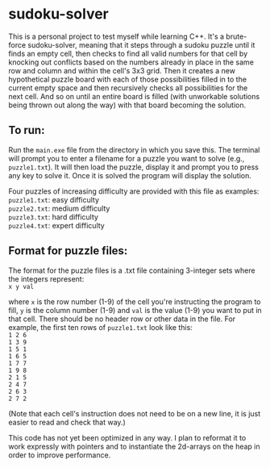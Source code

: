 # sudoku-solver

This is a personal project to test myself while learning C++. It's a brute-force sudoku-solver, meaning that it steps through a sudoku puzzle until it finds an empty cell, then checks to find all valid numbers for that cell by knocking out conflicts based on the numbers already in place in the same row and column and within the cell's 3x3 grid. Then it creates a new hypothetical puzzle board with each of those possibilities filled in to the current empty space and then recursively checks all possibilities for the next cell. And so on until an entire board is filled (with unworkable solutions being thrown out along the way) with that board becoming the solution.

## To run:

Run the `main.exe` file from the directory in which you save this. The terminal will prompt you to enter a filename for a puzzle you want to solve (e.g., `puzzle1.txt`). It will then load the puzzle, display it and prompt you to press any key to solve it. Once it is solved the program will display the solution.

Four puzzles of increasing difficulty are provided with this file as examples:\
`puzzle1.txt`: easy difficulty\
`puzzle2.txt`: medium difficulty\
`puzzle3.txt`: hard difficulty\
`puzzle4.txt`: expert difficulty

## Format for puzzle files:

The format for the puzzle files is a .txt file containing 3-integer sets where the integers represent:\
`x y val`

where `x` is the row number (1-9) of the cell you're instructing the program to fill, `y` is the column number (1-9) and `val` is the value (1-9) you want to put in that cell. There should be no header row or other data in the file. For example, the first ten rows of `puzzle1.txt` look like this:  
`1 2 6`\
`1 3 9`\
`1 5 1`\
`1 6 5`\
`1 7 7`\
`1 9 8`\
`2 1 5`\
`2 4 7`\
`2 6 3`\
`2 7 2`

(Note that each cell's instruction does not need to be on a new line, it is just easier to read and check that way.)

This code has not yet been optimized in any way. I plan to reformat it to work expressly with pointers and to instantiate the 2d-arrays on the heap in order to improve performance.
